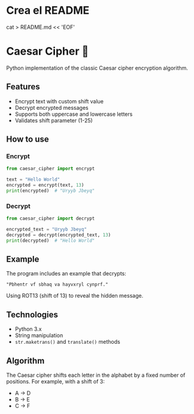 # Crea el README
cat > README.md << 'EOF'
# Caesar Cipher 🔐

Python implementation of the classic Caesar cipher encryption algorithm.

## Features
- Encrypt text with custom shift value
- Decrypt encrypted messages
- Supports both uppercase and lowercase letters
- Validates shift parameter (1-25)

## How to use

### Encrypt
```python
from caesar_cipher import encrypt

text = "Hello World"
encrypted = encrypt(text, 13)
print(encrypted)  # "Uryyb Jbeyq"
```

### Decrypt
```python
from caesar_cipher import decrypt

encrypted_text = "Uryyb Jbeyq"
decrypted = decrypt(encrypted_text, 13)
print(decrypted)  # "Hello World"
```

## Example
The program includes an example that decrypts:
```
"Pbhentr vf sbhaq va hayvxryl cynprf."
```
Using ROT13 (shift of 13) to reveal the hidden message.

## Technologies
- Python 3.x
- String manipulation
- `str.maketrans()` and `translate()` methods

## Algorithm
The Caesar cipher shifts each letter in the alphabet by a fixed number of positions. For example, with a shift of 3:
- A → D
- B → E
- C → F
